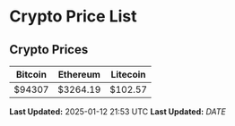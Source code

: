 # Crypto Price List

## Crypto Prices
| Bitcoin | Ethereum | Litecoin |
| ------- | -------- | -------- |
| $94307 | $3264.19 | $102.57 |
**Last Updated:** 2025-01-12 21:53 UTC
**Last Updated:** $DATE$

